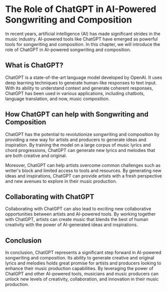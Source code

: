 The Role of ChatGPT in AI-Powered Songwriting and Composition
===========================================================================

In recent years, artificial intelligence (AI) has made significant strides in the music industry. AI-powered tools like ChatGPT have emerged as powerful tools for songwriting and composition. In this chapter, we will introduce the role of ChatGPT in AI-powered songwriting and composition.

What is ChatGPT?
----------------

ChatGPT is a state-of-the-art language model developed by OpenAI. It uses deep learning techniques to generate human-like responses to text input. With its ability to understand context and generate coherent responses, ChatGPT has been used in various applications, including chatbots, language translation, and now, music composition.

How ChatGPT can help with Songwriting and Composition
-----------------------------------------------------

ChatGPT has the potential to revolutionize songwriting and composition by providing a new way for artists and producers to generate ideas and inspiration. By training the model on a large corpus of music lyrics and chord progressions, ChatGPT can generate new lyrics and melodies that are both creative and original.

Moreover, ChatGPT can help artists overcome common challenges such as writer's block and limited access to tools and resources. By generating new ideas and inspirations, ChatGPT can provide artists with a fresh perspective and new avenues to explore in their music production.

Collaborating with ChatGPT
--------------------------

Collaborating with ChatGPT can also lead to exciting new collaborative opportunities between artists and AI-powered tools. By working together with ChatGPT, artists can create music that blends the best of human creativity with the power of AI-generated ideas and inspirations.

Conclusion
----------

In conclusion, ChatGPT represents a significant step forward in AI-powered songwriting and composition. Its ability to generate creative and original lyrics and melodies holds great promise for artists and producers looking to enhance their music production capabilities. By leveraging the power of ChatGPT and other AI-powered tools, musicians and music producers can unlock new levels of creativity, collaboration, and innovation in their music production.
